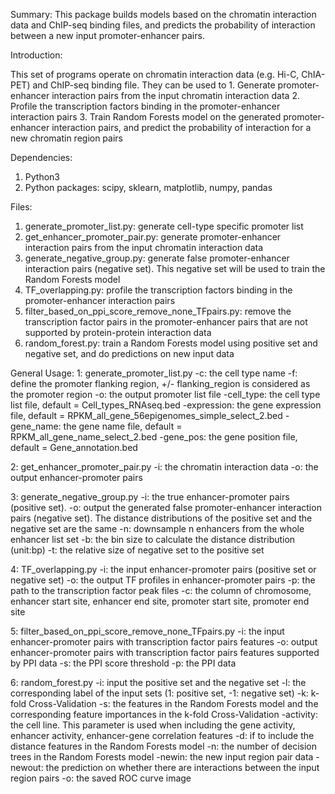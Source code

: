 Summary:
This package builds models based on the chromatin interaction data and ChIP-seq binding files, and predicts the probability of interaction between a new input promoter-enhancer pairs.



Introduction:

This set of programs operate on chromatin interaction data (e.g. Hi-C, ChIA-PET) and ChIP-seq binding file. They can be used to
	1. Generate promoter-enhancer interaction pairs from the input chromatin interaction data
	2. Profile the transcription factors binding in the promoter-enhancer interaction pairs
	3. Train Random Forests model on the generated promoter-enhancer interaction pairs, and predict the probability of interaction for a new chromatin region pairs


Dependencies:
   1. Python3
   2. Python packages: scipy, sklearn, matplotlib, numpy, pandas


Files:
   1. generate_promoter_list.py: generate cell-type specific promoter list
   2. get_enhancer_promoter_pair.py: generate promoter-enhancer interaction pairs from the input chromatin interaction data
   3. generate_negative_group.py: generate false promoter-enhancer interaction pairs (negative set). This negative set will be used to train the Random Forests model
   4. TF_overlapping.py: profile the transcription factors binding in the promoter-enhancer interaction pairs
   5. filter_based_on_ppi_score_remove_none_TFpairs.py: remove the transcription factor pairs in the promoter-enhancer pairs that are not supported by protein-protein interaction data
   6. random_forest.py: train a Random Forests model using positive set and negative set, and do predictions on new input data




General Usage:
   1: generate_promoter_list.py
           -c: the cell type name
           -f: define the promoter flanking region, +/- flanking_region is considered as the promoter region
           -o: the output promoter list file
           -cell_type: the cell type list file, default = Cell_types_RNAseq.bed
           -expression: the gene expression file, default = RPKM_all_gene_56epigenomes_simple_select_2.bed 
           -gene_name: the gene name file, default = RPKM_all_gene_name_select_2.bed
           -gene_pos: the gene position file, default = Gene_annotation.bed

   2: get_enhancer_promoter_pair.py
           -i: the chromatin interaction data
           -o: the output enhancer-promoter pairs

   3: generate_negative_group.py
           -i: the true enhancer-promoter pairs (positive set).
           -o: output the generated false promoter-enhancer interaction pairs (negative set). The distance distributions of the positive set and the negative set are the same
           -n: downsample n enhancers from the whole enhancer list set
           -b: the bin size to calculate the distance distribution (unit:bp)
           -t: the relative size of negative set to the positive set

   4: TF_overlapping.py
           -i: the input enhancer-promoter pairs (positive set or negative set)
           -o: the output TF profiles in enhancer-promoter pairs
           -p: the path to the transcription factor peak files
           -c: the column of chromosome, enhancer start site, enhancer end site, promoter start site, promoter end site

   5: filter_based_on_ppi_score_remove_none_TFpairs.py
           -i: the input enhancer-promoter pairs with transcription factor pairs features
           -o: output enhancer-promoter pairs with transcription factor pairs features supported by PPI data
           -s: the PPI score threshold
           -p: the PPI data

   6: random_forest.py
           -i: input the positive set and the negative set
           -l: the corresponding label of the input sets (1: positive set, -1: negative set)
           -k: k-fold Cross-Validation
           -s: the features in the Random Forests model and the corresponding feature importances in the k-fold Cross-Validation
           -activity: the cell line. This parameter is used when including the gene activity, enhancer activity, enhancer-gene correlation features
           -d: if to include the distance features in the Random Forests model
           -n: the number of decision trees in the Random Forests model 
           -newin: the new input region pair data
           -newout: the prediction on whether there are interactions between the input region pairs
           -o: the saved ROC curve image
